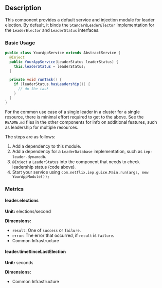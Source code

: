 
## Description

This component provides a default service and injection module for leader election. By default, it
binds the `StandardLeaderElector` implementation for the `LeaderElector` and `LeaderStatus`
interfaces.

### Basic Usage

```java
public class YourAppService extends AbstractService {
  @Inject
  public YourAppService(LeaderStatus leaderStatus) {
    this.leaderStatus = leaderStatus;
  }

  private void runTask() {
    if (leaderStatus.hasLeadership()) {
      // do the task
    }
  }
}
```

For the common use case of a single leader in a cluster for a single resource, there is minimal
effort required to get to the above. See the `README.md` files in the other components for info on
additional features, such as leadership for multiple resources.

The steps are as follows:

1. Add a dependency to this module.
2. Add a dependency for a `LeaderDatabase` implementation, such as `iep-leader-dynamodb`.
3. `@Inject` a `LeaderStatus` into the component that needs to check leadership status (code above).
4. Start your service using `com.netflix.iep.guice.Main.run(args, new YourAppModule());`

### Metrics

#### leader.elections

**Unit:** elections/second

**Dimensions:**

* `result`: One of `success` or `failure`.
* `error`: The error that occurred, if `result` is `failure`.
* Common Infrastructure

#### leader.timeSinceLastElection

**Unit:** seconds 

**Dimensions:**

* Common Infrastructure

